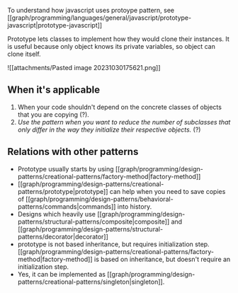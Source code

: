 To understand how javascript uses protoype pattern, see [[graph/programming/languages/general/javascript/prototype-javascript|prototype-javascript]] 

Prototype lets classes to implement how they would clone their instances. It is useful because only object knows its private variables, so object can clone itself.

![[attachments/Pasted image 20231030175621.png]]

## When it's applicable
1. When your code shouldn't depend on the concrete classes of objects that you are copying (?).
2. *Use the pattern when you want to reduce the number of subclasses that only differ in the way they initialize their respective objects.* (?)

## Relations with other patterns
- Prototype usually starts by using [[graph/programming/design-patterns/creational-patterns/factory-method|factory-method]]
- [[graph/programming/design-patterns/creational-patterns/prototype|prototype]] can help when you need to save copies of [[graph/programming/design-patterns/behavioral-patterns/commands|commands]] into history.
- Designs which heavily use [[graph/programming/design-patterns/structural-patterns/composite|composite]] and [[graph/programming/design-patterns/structural-patterns/decorator|decorator]] 
- prototype is not based inheritance, but requires initialization step. [[graph/programming/design-patterns/creational-patterns/factory-method|factory-method]] is based on inheritance, but doesn't require an initialization step.
- Yes, it can be implemented as [[graph/programming/design-patterns/creational-patterns/singleton|singleton]].
